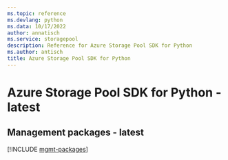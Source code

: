 ```yaml
---
ms.topic: reference
ms.devlang: python
ms.data: 10/17/2022
author: annatisch
ms.service: storagepool
description: Reference for Azure Storage Pool SDK for Python
ms.author: antisch
title: Azure Storage Pool SDK for Python
---
```

# Azure Storage Pool SDK for Python - latest

## Management packages - latest
[!INCLUDE [mgmt-packages](storage-pool-mgmt-index.md)]